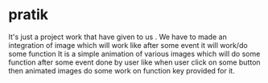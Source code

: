 # pratik
It's just a project work that have given to us .
We have to made an integration of image which will work like after some event it will work/do some function
It is a simple animation of various images which will do some function after some event done by user like when user click on some button then animated images do some work on function key provided for it.
